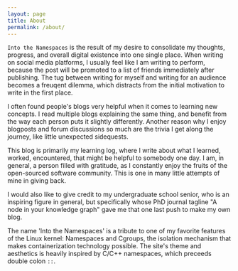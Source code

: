 ```yaml
---
layout: page
title: About
permalink: /about/
---
```


`Into the Namespaces` is the result of my desire to consolidate my thoughts, progress, and overall digital existence into one single place. When writing on social media platforms, I usually feel like I am writing to perform, because the post will be promoted to a list of friends immediately after publishing. The tug between writing for myself and writing for an audience becomes a freuqent dilemma, which distracts from the initial motivation to write in the first place. 

I often found people's blogs very helpful when it comes to learning new concepts. I read multiple blogs explaining the same thing, and benefit from the way each person puts it slightly differently. Another reason why I enjoy blogposts and forum discussions so much are the trivia I get along the journey, like little unexpected sidequests. 

This blog is primarily my learning log, where I write about what I learned, worked, encountered, that might be helpful to somebody one day. I am, in general, a person filled with gratitude, as I constantly enjoy the fruits of the open-sourced software community. This is one in many little attempts of mine in giving back. 

I would also like to give credit to my undergraduate school senior, who is an inspiring figure in general, but specifically whose PhD journal tagline "A node in your knowledge graph" gave me that one last push to make my own blog. 

The name 'Into the Namespaces' is a tribute to one of my favorite features of the Linux kernel: Namespaces and Cgroups, the isolation mechanism that makes containerization technology possible. The site's theme and aesthetics is heavily inspired by C/C++ namespaces, which preceeds double colon `::`.  
